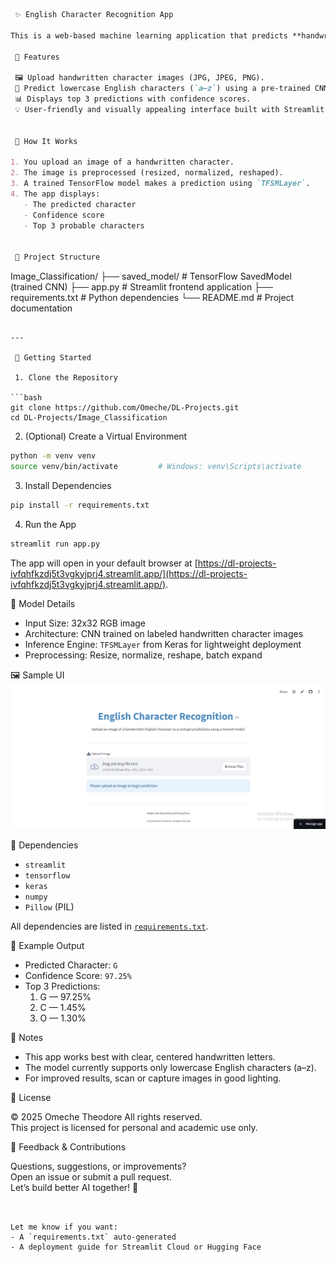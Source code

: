 ```markdown
 ✨ English Character Recognition App

This is a web-based machine learning application that predicts **handwritten English characters (a–z) from images. It utilizes a TensorFlow deep learning model for prediction and https://dl-projects-ivfqhfkzdj5t3vgkyjprj4.streamlit.app/Streamlit for an interactive, modern frontend.

 📌 Features

 🖼 Upload handwritten character images (JPG, JPEG, PNG).
 🧠 Predict lowercase English characters (`a–z`) using a pre-trained CNN.
 📊 Displays top 3 predictions with confidence scores.
 💡 User-friendly and visually appealing interface built with Streamlit.


 🧠 How It Works

1. You upload an image of a handwritten character.
2. The image is preprocessed (resized, normalized, reshaped).
3. A trained TensorFlow model makes a prediction using `TFSMLayer`.
4. The app displays:
   - The predicted character
   - Confidence score
   - Top 3 probable characters


 📁 Project Structure

```
Image_Classification/
├── saved_model/                # TensorFlow SavedModel (trained CNN)
├── app.py                      # Streamlit frontend application
├── requirements.txt            # Python dependencies
└── README.md                   # Project documentation
```

---

 🚀 Getting Started

 1. Clone the Repository

```bash
git clone https://github.com/Omeche/DL-Projects.git
cd DL-Projects/Image_Classification
```

 2. (Optional) Create a Virtual Environment

```bash
python -m venv venv
source venv/bin/activate         # Windows: venv\Scripts\activate
```

 3. Install Dependencies

```bash
pip install -r requirements.txt
```

 4. Run the App

```bash
streamlit run app.py
```

The app will open in your default browser at [https://dl-projects-ivfqhfkzdj5t3vgkyjprj4.streamlit.app/](https://dl-projects-ivfqhfkzdj5t3vgkyjprj4.streamlit.app/).

 🔧 Model Details

- Input Size: 32x32 RGB image
- Architecture: CNN trained on labeled handwritten character images
- Inference Engine: `TFSMLayer` from Keras for lightweight deployment
- Preprocessing: Resize, normalize, reshape, batch expand


 🖼 Sample UI
![App Screenshot](screenshot.png)


 🧩 Dependencies

- `streamlit`
- `tensorflow`
- `keras`
- `numpy`
- `Pillow` (PIL)

All dependencies are listed in [`requirements.txt`](requirements.txt).


 📌 Example Output

- Predicted Character: `G`
- Confidence Score: `97.25%`
- Top 3 Predictions:
  1. G — 97.25%  
  2. C — 1.45%  
  3. O — 1.30%


 📌 Notes

- This app works best with clear, centered handwritten letters.
- The model currently supports only lowercase English characters (a–z).
- For improved results, scan or capture images in good lighting.


 📄 License

© 2025 Omeche Theodore 
All rights reserved.  
This project is licensed for personal and academic use only.


 💬 Feedback & Contributions

Questions, suggestions, or improvements?  
Open an issue or submit a pull request.  
Let’s build better AI together! 🤝
```


Let me know if you want:
- A `requirements.txt` auto-generated
- A deployment guide for Streamlit Cloud or Hugging Face

